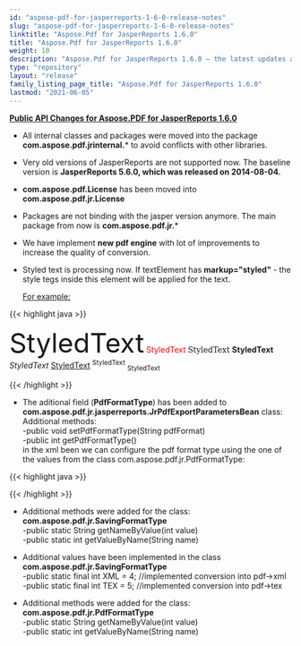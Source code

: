 ```yaml
---
id: "aspose-pdf-for-jasperreports-1-6-0-release-notes"
slug: "aspose-pdf-for-jasperreports-1-6-0-release-notes"
linktitle: "Aspose.Pdf for JasperReports 1.6.0"
title: "Aspose.Pdf for JasperReports 1.6.0"
weight: 10
description: "Aspose.Pdf for JasperReports 1.6.0 – the latest updates and fixes."
type: "repository"
layout: "release"
family_listing_page_title: "Aspose.Pdf for JasperReports 1.6.0"
lastmod: "2021-06-05"
---
```


<ins>**Public API Changes for Aspose.PDF for JasperReports 1.6.0**

- All internal classes and packages were moved into the package **com.aspose.pdf.jrinternal.*** to avoid conflicts with other libraries.
- Very old versions of JasperReports are not supported now. The baseline version is **JasperReports 5.6.0, which was released on 2014-08-04.**
- **com.aspose.pdf.License** has been moved into **com.aspose.pdf.jr.License**
- Packages are not binding with the jasper version anymore. The main package from now is **com.aspose.pdf.jr.***
- We have implement **new pdf engine** with lot of improvements to increase the quality of conversion.
- Styled text is processing now.
  If textElement has **markup="styled"** - the style tegs inside this element will be applied for the text.
 
  <ins>For example:

{{< highlight java >}}

<textElement markup="styled">
<style size="32">StyledText</style>
<style isBold="true">StyledText</style>
<style isItalic="true">StyledText</style>
<style isUnderline="true">StyledText</style>
<style isStrikeThrough="true">StyledText</style>
<style forecolor="red">StyledText</style>
<style backcolor="blue" forecolor="white" isBold="true">StyledText</style>
<style isBold="true" isItalic="true" isUnderline="true">StyledText</style>
<font size="12">StyledText</font>
<font color="red">StyledText</font>
<font face="DejaVu Serif">StyledText</font>
<b>StyledText</b>
<i>StyledText</i>
<u>StyledText</u>
<sup>StyledText</sup>
<sub>StyledText</sub>
</textElement>

{{< /highlight >}}

- The aditional field (**PdfFormatType**) has been added to   **com.aspose.pdf.jr.jasperreports.JrPdfExportParametersBean** class:
  Additional methods:  
  -public void setPdfFormatType(String pdfFormat)  
  -public int getPdfFormatType()  
   in the xml been we can configure the pdf format type using the one of the values from the class com.aspose.pdf.jr.PdfFormatType:

{{< highlight java >}}

 <bean id="pdfAPExportParameters">
 <property name="PdfFormatType" value="PDF_A_3A"/>
 <property name="PdfAMode" value="true"/>
 </bean>

{{< /highlight >}}

- Additional methods were added for the class: **com.aspose.pdf.jr.SavingFormatType**  
  -public static String getNameByValue(int value)     
  -public static int getValueByName(String name)
 
- Additional values have been implemented in the class **com.aspose.pdf.jr.SavingFormatType**  
  -public static final int XML = 4; //implemented conversion into pdf->xml  
  -public static final int TEX = 5; //implemented conversion into pdf->tex  
 
- Additional methods were added for the class: **com.aspose.pdf.jr.PdfFormatType**  
  -public static String getNameByValue(int value)  
  -public static int getValueByName(String name)    
